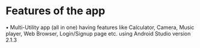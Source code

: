 # Features of the app
•	Multi-Utility app (all in one) having features like Calculator, Camera, Music player, Web Browser, Login/Signup page etc. using Android Studio version 2.1.3
